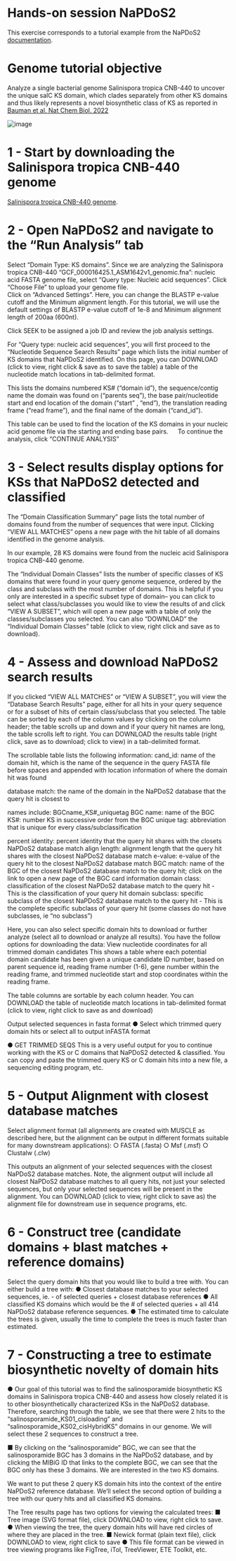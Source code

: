 # Hands-on session NaPDoS2
This exercise corresponds to a tutorial example from the NaPDoS2 [documentation](https://npdomainseeker.sdsc.edu/napdos2/np2_documentation.pdf).

# Genome tutorial objective
Analyze a single bacterial genome Salinispora tropica CNB-440 to uncover the unique salC KS domain, which clades separately from other KS domains and thus likely represents a novel biosynthetic class of KS as reported in [Bauman et al. Nat Chem Biol. 2022](https://pmc.ncbi.nlm.nih.gov/articles/PMC9058210/)

![image](https://github.com/user-attachments/assets/565df2a7-240c-4553-a352-5950f2f7348e)

# 1 - Start by downloading the Salinispora tropica CNB-440 genome
  [Salinispora tropica CNB-440 genome](https://github.com/AdrianaRego/ShortCourseBioinformatics_BB4F/blob/main/GCF_000016425.1_ASM1642v1_genomic.fna). 
 
# 2 - Open NaPDoS2 and navigate to the “Run Analysis” tab

Select “Domain Type: KS domains”. Since we are analyzing the Salinispora tropica CNB-440 “GCF_000016425.1_ASM1642v1_genomic.fna”: nucleic acid FASTA genome file, select “Query type: Nucleic acid sequences”. 
Click “Choose File” to upload your genome file.  
Click on “Advanced Settings”. Here, you can change the BLASTP e-value cutoff and the Minimum alignment length. For this tutorial, we will use the default settings of BLASTP e-value cutoff of 1e-8 and Minimum alignment length of 200aa (600nt).

Click SEEK to be assigned a job ID and review the job analysis settings.

For “Query type: nucleic acid sequences”, you will first proceed to the “Nucleotide Sequence Search Results” page which lists the initial number of KS domains that NaPDoS2 identified. On this page, you can DOWNLOAD (click to view, right click & save as to save the table) a table of the nucleotide match locations in tab-delimited format.

This lists the domains numbered KS# (“domain id”), the sequence/contig name the domain was found on (“parents seq”), the base pair/nucleotide start and end location of the domain (“start” , “end”), the translation reading frame (“read frame”), and the final name of the domain (“cand_id”).

This table can be used to find the location of the KS domains in your nucleic acid genome file via the starting and ending base pairs.
 
To continue the analysis, click “CONTINUE ANALYSIS”
 
# 3 - Select results display options for KSs that NaPDoS2 detected and classified

The “Domain Classification Summary” page lists the total number of domains found from the number of sequences that were input. Clicking “VIEW ALL
MATCHES” opens a new page with the hit table of all domains identified in the genome analysis.

In our example, 28 KS domains were found from the nucleic acid Salinispora tropica CNB-440 genome.

The “Individual Domain Classes” lists the number of specific classes of KS domains that were found in your query genome sequence, ordered by the class and subclass with the most number of domains.
This is helpful if you only are interested in a specific subset type of domain– you can click to select what class/subclasses you would like to
view the results of and click “VIEW A SUBSET”, which will open a new page with a table of only the classes/subclasses you selected.
You can also “DOWNLOAD” the “Individual Domain Classes” table (click to view, right click and save as to download).

# 4 -  Assess and download NaPDoS2 search results
If you clicked “VIEW ALL MATCHES” or “VIEW A SUBSET”, you will view the “Database Search Results” page, either for all hits in your query sequence or for a subset of hits of certain class/subclass that you selected.
The table can be sorted by each of the column values by clicking on the column header; the table scrolls up and down and if your query hit names are long, the table scrolls left to right. You can DOWNLOAD the results table (right click, save as to download; click to view) in a tab-delimited format.

The scrollable table lists the following information:
cand_id: name of the domain hit, which is the name of the sequence in the query FASTA file before spaces and appended with location
information of where the domain hit was found

database match: the name of the domain in the NaPDoS2 database that the query hit is closest to

names include: BGCname_KS#_uniquetag
BGC name: name of the BGC
KS#: number KS in successive order from the BGC
unique tag: abbreviation that is unique for every class/subclassification

percent identity: percent identity that the query hit shares with the closets NaPDoS2 database match
align length: alignment length that the query hit shares with the closest NaPDoS2 database match
e-value: e-value of the query hit to the closest NaPDoS2 database match
BGC match: name of the BGC of the closest NaPDoS2 database match to the query hit; click on the link to open a new page of the BGC card information
domain class: classification of the closest NaPDoS2 database match to the query hit - This is the classification of your query hit
domain subclass: specific subclass of the closest NaPDoS2 database match to the query hit -  This is the complete specific subclass of your query hit (some classes do not have subclasses, ie “no subclass”)

Here, you can also select specific domain hits to download or further analyze (select all to download or analyze all results). You have the follow options for downloading the data:
View nucleotide coordinates for all trimmed domain candidates
This shows a table where each potential domain candidate has been given a unique candidate ID number, based on parent sequence id, reading frame number (1-6), gene number within the reading frame, and trimmed nucleotide start and stop coordinates within the reading frame.

The table columns are sortable by each column header. You can DOWNLOAD the table of nucleotide match locations in tab-delimited format (click to view, right click to save as and download)

Output selected sequences in fasta format
● Select which trimmed query domain hits or select all to output inFASTA format


●  GET TRIMMED SEQS
This is a very useful output for you to continue working with the KS or C domains that NaPDoS2 detected & classified. You can copy
and paste the trimmed query KS or C domain hits into a new file, a sequencing editing program, etc.

# 5 - Output Alignment with closest database matches
Select alignment format (all alignments are created with MUSCLE as described here, but the alignment can be output in different
formats suitable for many downstream applications):
○ FASTA (.fasta)
○ Msf (.msf)
○ Clustalw (.clw)

This outputs an alignment of your selected sequences with the closest NaPDoS2 database matches. Note, the alignment output
will include all closest NaPDoS2 database matches to all query hits, not just your selected sequences, but only your selected
sequences will be present in the alignment.
You can DOWNLOAD (click to view, right click to save as) the alignment file for downstream use in sequence programs, etc.

# 6 -  Construct tree (candidate domains + blast matches + reference domains)
Select the query domain hits that you would like to build a tree with. You can either build a tree with: 
● Closest database matches to your selected sequences, ie. - of selected queries + closest database references
● All classified KS domains which would be the # of selected queries + all 414 NaPDoS2 database reference sequences.
● The estimated time to calculate the trees is given, usually the time to complete the trees is much faster than estimated.


# 7 - Constructing a tree to estimate biosynthetic novelty of domain hits
● Our goal of this tutorial was to find the salinosporamide biosynthetic KS domains in Salinispora tropica CNB-440 and assess how closely related it is to other biosynthetically characterized KSs in the NaPDoS2 database.
Therefore, searching through the table, we see that there were 2 hits to the “salinosporamide_KS01_cisloading” and “salinosporamide_KS02_cisHybridKS”
domains in our genome. We will select these 2 sequences to construct a tree.

■ By clicking on the “salinosporamide” BGC, we can see that the salinosporamide BGC has 3 domains in the NaPDoS2 database, and by clicking the MIBiG ID that links to the complete BGC, we can see that the BGC only has these 3 domains. We are interested in the two KS domains.

We want to put these 2 query KS domain hits into the context of the entire NaPDoS2 reference database. We’ll select the second option of building a tree with our query hits and all classified KS domains.

The Tree results page has two options for viewing the calculated trees:
■ Tree image (SVG format file), click DOWNLOAD to view, right click to save.
● When viewing the tree, the query domain hits will have red circles of where they are placed in the tree.
■ Newick format (plain text file), click DOWNLOAD to view, right click to save
● This file format can be viewed in tree viewing programs like FigTree, iTol, TreeViewer, ETE Toolkit, etc.


